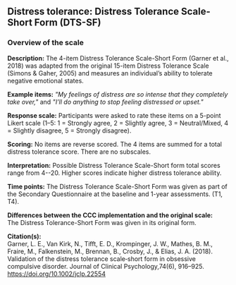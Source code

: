 ## Distress tolerance: Distress Tolerance Scale-Short Form (DTS-SF)  

### Overview of the scale    

**Description:** The 4-item Distress Tolerance Scale-Short Form (Garner et al., 2018) was adapted from the original 15-item Distress Tolerance Scale (Simons & Gaher, 2005) and measures an individual’s ability to tolerate negative emotional states.  

**Example items:** *"My feelings of distress are so intense that they completely take over,"*
and *"I’ll do anything to stop feeling distressed or upset."*  

**Response scale:** Participants were asked to rate these items on a 5-point 
Likert scale (1–5: 1 = Strongly agree, 2 = Slightly agree, 3 = Neutral/Mixed, 
4 = Slightly disagree, 5 = Strongly disagree).  


**Scoring:** No items are reverse scored. The 4 items are summed for a total 
distress tolerance score. There are no subscales.    

**Interpretation:** Possible Distress Tolerance Scale-Short form total scores range from 4--20. Higher scores indicate higher distress tolerance ability.    

**Time points:** The Distress Tolerance Scale-Short Form was given as part of 
the Secondary Questionnaire at the baseline and 1-year assessments. (T1, T4).     

**Differences between the CCC implementation and the original scale:**  
The Distress Tolerance-Short Form was given in its original form.  
   
  
    

**Citation(s):**  
Garner, L. E., Van Kirk, N., Tifft, E. D., Krompinger, J. W., Mathes, B. M., 
Fraire, M., Falkenstein, M., Brennan, B., Crosby, J., & Elias, J. A. (2018). 
Validation of the distress tolerance scale‐short form in obsessive compulsive 
disorder. Journal of Clinical Psychology,74(6), 916–925. <a href="https://onlinelibrary.wiley.com/doi/10.1002/jclp.22554" target="_blank">https://doi.org/10.1002/jclp.22554</a>   



